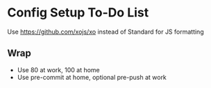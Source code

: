 # Config Setup To-Do List

Use https://github.com/xojs/xo instead of Standard for JS formatting

## Wrap

-   Use 80 at work, 100 at home
-   Use pre-commit at home, optional pre-push at work
